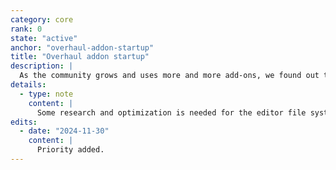 ```yaml
---
category: core
rank: 0
state: "active"
anchor: "overhaul-addon-startup"
title: "Overhaul addon startup"
description: |
  As the community grows and uses more and more add-ons, we found out that the current add-on startup logic is reaching its limits, as sometimes, you need to reload the editor for new add-ons to work. That’s why we intend to overhaul it to make the experience seamless.
details:
  - type: note
    content: |
      Some research and optimization is needed for the editor file system access. We need to optimize all file access extensions. Ultimately, we need to rethink the current system in order to overhaul it.
edits:
  - date: "2024-11-30"
    content: |
      Priority added.
---
```

